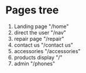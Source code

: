 # Pages tree

1. Landing page "/home"
2. direct the user "/nav"
3. repair page "/repair"
4. contact us "/contact us"
5. accessories "/accessories"
6. products display "/"
7. admin "/phones"